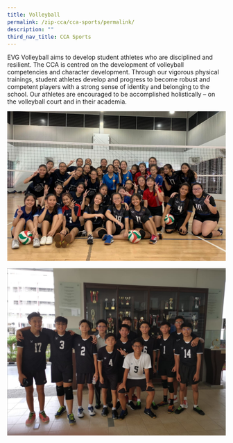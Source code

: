 ```yaml
---
title: Volleyball
permalink: /zip-cca/cca-sports/permalink/
description: ""
third_nav_title: CCA Sports
---
```

EVG Volleyball aims to develop student athletes who are disciplined and resilient. The CCA is centred on the development of volleyball competencies and character development. Through our vigorous physical trainings, student athletes develop and progress to become robust and competent players with a strong sense of identity and belonging to the school. Our athletes are encouraged to be accomplished holistically – on the volleyball court and in their academia.

![](/images/volleyball.jpg)

![](/images/volleyball2.jpg)























































